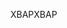 <span data-ttu-id="04b39-101">XBAP</span><span class="sxs-lookup"><span data-stu-id="04b39-101">XBAP</span></span>